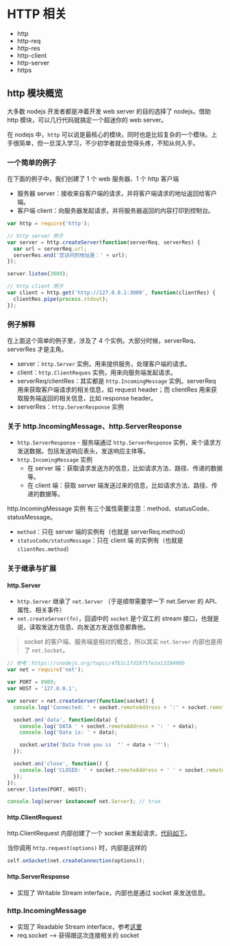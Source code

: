 # HTTP 相关

- http
- http-req
- http-res
- http-client
- http-server
- https

## http 模块概览

大多数 nodejs 开发者都是冲着开发 web server 的目的选择了 nodejs。借助 http 模块，可以几行代码就搞定一个超迷你的 web server。

在 nodejs 中，`http` 可以说是最核心的模块，同时也是比较复杂的一个模块。上手很简单，但一旦深入学习，不少初学者就会觉得头疼，不知从何入手。

### 一个简单的例子

在下面的例子中，我们创建了 1 个 web 服务器、1 个 http 客户端

- 服务器 server：接收来自客户端的请求，并将客户端请求的地址返回给客户端。
- 客户端 client：向服务器发起请求，并将服务器返回的内容打印到控制台。

```js
var http = require('http');

// http server 例子
var server = http.createServer(function(serverReq, serverRes) {
  var url = serverReq.url;
  serverRes.end('您访问的地址是：' + url);
});

server.listen(3000);

// http client 例子
var client = http.get('http://127.0.0.1:3000', function(clientRes) {
  clientRes.pipe(process.stdout);
});
```

### 例子解释

在上面这个简单的例子里，涉及了 4 个实例。大部分时候，serverReq、serverRes 才是主角。

- server：`http.Server` 实例，用来提供服务，处理客户端的请求。
- client：`http.ClientReques` 实例，用来向服务端发起请求。
- serverReq/clientRes：其实都是 `http.IncomingMessage` 实例。serverReq 用来获取客户端请求的相关信息，如 request header；而 clientRes 用来获取服务端返回的相关信息，比如 response header。
- serverRes：`http.ServerResponse` 实例

### 关于 http.IncomingMessage、http.ServerResponse

- `http.ServerResponse` - 服务端通过 `http.ServerResponse` 实例，来个请求方发送数据。包括发送响应表头，发送响应主体等。
- `http.IncomingMessage` 实例
  - 在 server 端：获取请求发送方的信息，比如请求方法、路径、传递的数据等。
  - 在 client 端：获取 server 端发送过来的信息，比如请求方法、路径、传递的数据等。

http.IncomingMessage 实例 有三个属性需要注意：method、statusCode、statusMessage。

- `method`：只在 server 端的实例有（也就是 serverReq.method）
- `statusCode/statusMessage`：只在 client 端 的实例有（也就是 `clientRes.method`）

### 关于继承与扩展

#### http.Server

- `http.Server` 继承了 `net.Server` （于是顺带需要学一下 net.Server 的 API、属性、相关事件）
- `net.createServer(fn)`，回调中的 `socket` 是个双工的 stream 接口，也就是说，读取发送方信息、向发送方发送信息都靠他。

> socket 的客户端、服务端是相对的概念，所以其实 `net.Server` 内部也是用了 `net.Socket`。

```js
// 参考：https://cnodejs.org/topic/4fb1c1fd1975fe1e1310490b
var net = require('net');

var PORT = 8989;
var HOST = '127.0.0.1';

var server = net.createServer(function(socket) {
  console.log('Connected: ' + socket.remoteAddress + ':' + socket.remotePort);

  socket.on('data', function(data) {
    console.log('DATA ' + socket.remoteAddress + ': ' + data);
    console.log('Data is: ' + data);

    socket.write('Data from you is  "' + data + '"');
  });

  socket.on('close', function() {
    console.log('CLOSED: ' + socket.remoteAddress + ' ' + socket.remotePort);
  });
});
server.listen(PORT, HOST);

console.log(server instanceof net.Server); // true
```

#### http.ClientRequest

http.ClientRequest 内部创建了一个 socket 来发起请求，[代码如下](https://github.com/nodejs/node/blob/master/lib/_http_client.js#L174)。

当你调用 `http.request(options)` 时，内部是这样的

```js
self.onSocket(net.createConnection(options));
```

#### http.ServerResponse

- 实现了 Writable Stream interface，内部也是通过 socket 来发送信息。

### http.IncomingMessage

- 实现了 Readable Stream interface，参考[这里](https://github.com/nodejs/node/blob/master/lib/_http_incoming.js#L62)
- req.socket --> 获得跟这次连接相关的 socket
